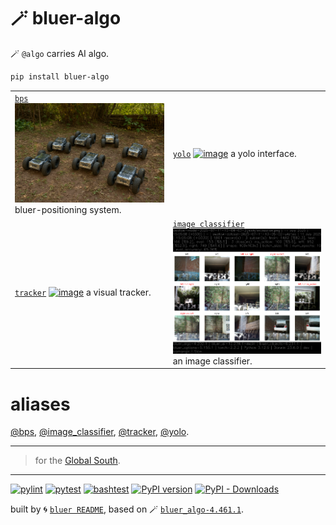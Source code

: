 # 🪄 bluer-algo

🪄 `@algo` carries AI algo.  

```bash
pip install bluer-algo
```

|   |   |
| --- | --- |
| [`bps`](./bluer_algo/docs/bps) [![image](https://github.com/kamangir/assets2/raw/main/bps/02.png?raw=true)](./bluer_algo/docs/bps) bluer-positioning system. | [`yolo`](./bluer_algo/docs/yolo) [![image](https://github.com/kamangir/assets/raw/main/swallow-debug-2025-09-16-19-53-19-4yzsp8/swallow-debug-2025-09-16-19-53-19-4yzsp8-2.gif?raw=true)](./bluer_algo/docs/yolo) a yolo interface. |
| [`tracker`](./bluer_algo/docs/tracker) [![image](https://github.com/kamangir/assets/raw/main/tracker-camshift-2025-07-16-11-07-52-4u3nu4/tracker.gif?raw=true)](./bluer_algo/docs/tracker) a visual tracker. | [`image classifier`](./bluer_algo/docs/image_classifier) [![image](https://github.com/kamangir/assets/raw/main/swallow-model-2025-07-11-15-04-03-2glcch/evaluation.png?raw=true)](./bluer_algo/docs/image_classifier) an image classifier. |

# aliases

[@bps](./bluer_algo/docs/aliases/bps.md), 
[@image_classifier](./bluer_algo/docs/aliases/image_classifier.md), 
[@tracker](./bluer_algo/docs/aliases/tracker.md), 
[@yolo](./bluer_algo/docs/aliases/yolo.md).

---

> for the [Global South](https://github.com/kamangir/bluer-south).

---


[![pylint](https://github.com/kamangir/bluer-algo/actions/workflows/pylint.yml/badge.svg)](https://github.com/kamangir/bluer-algo/actions/workflows/pylint.yml) [![pytest](https://github.com/kamangir/bluer-algo/actions/workflows/pytest.yml/badge.svg)](https://github.com/kamangir/bluer-algo/actions/workflows/pytest.yml) [![bashtest](https://github.com/kamangir/bluer-algo/actions/workflows/bashtest.yml/badge.svg)](https://github.com/kamangir/bluer-algo/actions/workflows/bashtest.yml) [![PyPI version](https://img.shields.io/pypi/v/bluer-algo.svg)](https://pypi.org/project/bluer-algo/) [![PyPI - Downloads](https://img.shields.io/pypi/dd/bluer-algo)](https://pypistats.org/packages/bluer-algo)

built by 🌀 [`bluer README`](https://github.com/kamangir/bluer-objects/tree/main/bluer_objects/README), based on 🪄 [`bluer_algo-4.461.1`](https://github.com/kamangir/bluer-algo).
